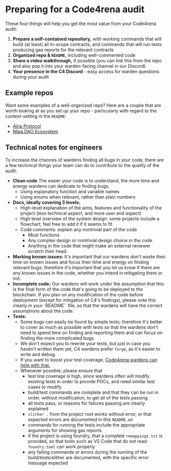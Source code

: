 # Preparing for a Code4rena audit

These four things will help you get the most value from your Code4rena audit:

1. **Prepare a self-contained repository,** with working commands that will build (at least) all in-scope contracts, and commands that will run tests producing gas reports for the relevant contracts
2. **Organized repo & `README`,** including well-commented code
3. **Share a video walkthrough,** if possible (you can link this from the repo and also pop it into your warden-facing channel in our Discord)
4. **Your presence in the C4 Discord** - easy access for warden questions during your audit

## Example repos

Want some examples of a well-organized repo? Here are a couple that are worth looking at as you set up your repo - particularly with regard to the context-setting in the `README`: 

- [Ajna Protocol](https://github.com/code-423n4/2023-05-ajna)
- [Maia DAO Ecosystem](https://github.com/code-423n4/2023-05-maia)

## Technical notes for engineers

To increase the chances of wardens finding all bugs in your code, there are a few technical things your team can do to contribute to the quality of the audit:

- **Clean code**
    The easier your code is to understand, the more time and energy wardens can dedicate to finding bugs. 
    - Using explanatory function and variable names
    - Using enums when relevant, rather than plain numbers
- **Docs, ideally covering 3 levels:**
    - High-level explanation of the aims, features and functionality of the project (less technical aspect, and more user end aspect)
    - High level overview of the system design: some projects include a flowchart; feel free to add it if it seems to fit
    - Code comments: explain any nontrivial part of the code
        - Most functions
        - Any complex design or nontrivial design choice in the code
        - Anything in the code that might make an external reviewer scratch their head.
- **Marking known issues:** It's important that our wardens don't waste their time on known issues and focus their time and energy on finding relevant bugs; therefore it's important that you let us know if there are any known issues in the code, whether you intend in mitigating them or not.
- **Incomplete code:** Our wardens will work under the assumption that this is the final form of the code that's going to be deployed to the blockchain. If you plan on any modification of the code before deployment (except for mitigation of C4's findings), please note this clearly in your `README`` file, so that the wardens will have the correct assumptions about the code.
- **Tests:**
    - Some bugs can easily be found by simple tests; therefore it's better to cover as much as possible with tests so that the wardens don't need to spend time on finding and reporting them and can focus on finding the more complicated bugs
    - We don't expect you to rewrite your tests, but just in case you haven't written them yet, C4 wardens prefer `forge`, as it's easier to write and debug.
    - If you want to boost your test coverage, [Code4rena wardens can help with that.](https://medium.com/code4rena/new-to-code4rena-test-coverage-c548645404f9)
    - Whenever possible, please ensure that
        - test line coverage is high, since wardens often will modify existing tests in order to provide POCs, and need similar test cases to modify
        - build/test commands are complete and that they can be run in order, without modification, to get all of the tests passing
        - all tests pass, or reasons for failures passing are clearly explained
        - `slither .` from the project root works without error, or that expected errors are documented in this `README.md`
        - commands for running the tests include the appropriate arguments for showing gas reports
        - if the project is using foundry, that a complete `remappings.txt` is provided, so that tools such as VS Code that do not read `foundry.toml` can work properly
        - any failing commands or errors during the running of the build/tests/slither are documented, with the specific error message expected